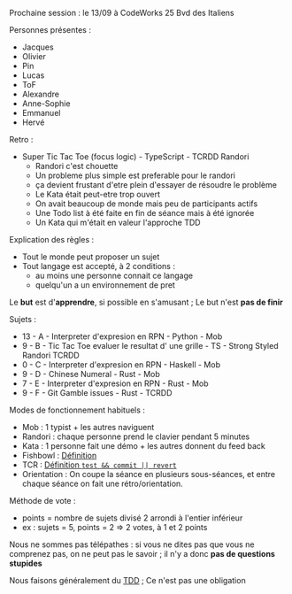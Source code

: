Prochaine session : le 13/09 à CodeWorks 25 Bvd des Italiens

Personnes présentes :
- Jacques
- Olivier
- Pin
- Lucas
- ToF
- Alexandre
- Anne-Sophie
- Emmanuel
- Hervé

Retro :
- Super Tic Tac Toe (focus logic) - TypeScript - TCRDD Randori
  - Randori c'est chouette
  - Un probleme plus simple est preferable pour le randori
  - ça devient frustant d'etre plein d'essayer de résoudre le problème
  - Le Kata était peut-etre trop ouvert
  - On avait beaucoup de monde mais peu de participants actifs
  - Une Todo list à été faite en fin de séance mais à été ignorée
  - Un Kata qui m'était en valeur l'approche TDD

Explication des règles :
- Tout le monde peut proposer un sujet
- Tout langage est accepté, à 2 conditions :
  - au moins une personne connait ce langage
  - quelqu'un a un environnement de pret

Le **but** est d'**apprendre**, si possible en s'amusant ;
Le but n'est **pas de finir**

Sujets :
- 13 - A - Interpreter d'expresion en RPN - Python - Mob
- 9 - B - Tic Tac Toe evaluer le resultat d' une grille - TS - Strong Styled Randori TCRDD
- 0 - C - Interpreter d'expresion en RPN - Haskell - Mob
- 9 - D - Chinese Numeral - Rust - Mob
- 7 - E - Interpreter d'expresion en RPN - Rust - Mob
- 9 - F - Git Gamble issues - Rust - TCRDD

Modes de fonctionnement habituels :
- Mob : 1 typist + les autres naviguent
- Randori : chaque personne prend le clavier pendant 5 minutes
- Kata : 1 personne fait une démo + les autres donnent du feed back
- Fishbowl : [Définition](https://en.wikipedia.org/wiki/Fishbowl_(conversation))
- TCR : [Définition `test && commit || revert`](https://medium.com/@kentbeck_7670/test-commit-revert-870bbd756864)
- Orientation : On coupe la séance en plusieurs sous-séances,
  et entre chaque séance on fait une rétro/orientation.

Méthode de vote :
- points = nombre de sujets divisé 2 arrondi à l'entier inférieur
- ex : sujets = 5, points = 2 => 2 votes, à 1 et 2 points

Nous ne sommes pas télépathes :
si vous ne dites pas que vous ne comprenez pas, on ne peut pas le savoir ;
il n'y a donc **pas de questions stupides**

Nous faisons généralement du [TDD](https://fr.wikipedia.org/wiki/Test_driven_development) ;
Ce n'est pas une obligation
